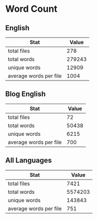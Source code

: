 # Word Count

## English

Stat | Value
---- | -----
total files | 278
total words | 279243
unique words | 12909
average words per file | 1004

## Blog English

Stat | Value
---- | -----
total files | 72
total words | 50438
unique words | 6215
average words per file | 700

## All Languages

Stat | Value
---- | -----
total files | 7421
total words | 5574203
unique words | 143843
average words per file | 751
